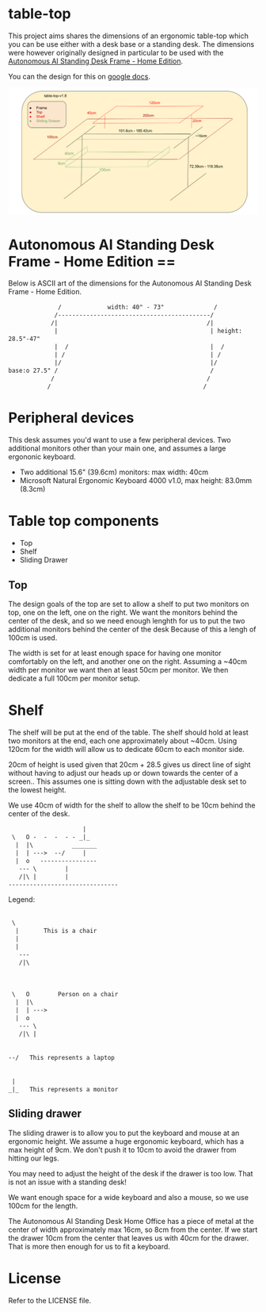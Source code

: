 table-top
=========

This project aims shares the dimensions of an ergonomic table-top which
you can be use either with a desk base or a standing desk. The dimensions
were however originally designed in particular to be used with the
[Autonomous AI Standing Desk Frame - Home Edition](https://www.autonomous.ai/standing-desks/diy-smart-desk-kit?option16=38&option17=1881).

You can the design for this on [google docs](https://docs.google.com/drawings/d/e/2PACX-1vTyQoqklRpLNykUdB74-smzUnHAUiYhm5iGMZKm2VmdfpRV74etQpMrYIIo7jH5dqZKH_rnDXEInHiO/pub?w=1265&h=646).

![table-top-v1.8](images/table-top-v1.8.png)

# Autonomous AI Standing Desk Frame - Home Edition ==

Below is ASCII art of the dimensions for the
Autonomous AI Standing Desk Frame - Home Edition.

```
              /             width: 40" - 73"              /
             /-------------------------------------------/
            /|                                          /|
             |                                           | height: 28.5"-47"
             |  /                                        |  /
             | /                                         | /
             |/                                          |/
base:o 27.5" /                                           /
            /                                           /
           /                                           /
```

# Peripheral devices

This desk assumes you'd want to use a few peripheral devices. Two additional
monitors other than your main one, and assumes a large ergononic keyboard.

  * Two additional 15.6" (39.6cm) monitors: max width: 40cm
  * Microsoft Natural Ergonomic Keyboard 4000 v1.0, max height: 83.0mm (8.3cm)

# Table top components

 * Top
 * Shelf
 * Sliding Drawer

## Top

The design goals of the top are set to allow a shelf to put two monitors on
top, one on the left, one on the right. We want the monitors behind the center
of the desk, and so we need enough lenghth for us to put the two additional
monitors behind the center of the desk Because of this a lengh of 100cm is
used.

The width is set for at least enough space for having one monitor comfortably
on the left, and another one on the right. Assuming a ~40cm width per monitor
we want then at least 50cm per monitor. We then dedicate a full 100cm per
monitor setup.

# Shelf

The shelf will be put at the end of the table. The shelf should hold at least
two monitors at the end, each one approximately about ~40cm. Using 120cm for
the width will allow us to dedicate 60cm to each monitor side.

20cm of height is used given that 20cm + 28.5 gives us direct line of sight
without having to adjust our heads up or down towards the center of a screen..
This assumes one is sitting down with the adjustable desk set to the lowest
height.

We use 40cm of width for the shelf to allow the shelf to be 10cm behind the
center of the desk.


```
                     |
 \   O -  -  -  - - _|_
  |  |\           _______
  |  | --->  --/     |  
  |  o   ----------------
   --- \        |
   /|\ |        |
-------------------------------

```


Legend:

```

 \ 
  |       This is a chair
  |
  |
   ---
   /|\


 
 \   O        Person on a chair
  |  |\
  |  | --->
  |  o 
   --- \ 
   /|\ |


--/   This represents a laptop


 |
_|_   This represents a monitor

```

Sliding drawer
--------------

The sliding drawer is to allow you to put the keyboard and mouse at an
ergonomic height. We assume a huge ergonomic keyboard, which has a max
height of 9cm. We don't push it to 10cm to avoid the drawer from hitting
our legs.

You may need to adjust the height of the desk if the drawer is too low.
That is not an issue with a standing desk!

We want enough space for a wide keyboard and also a mouse, so we use 100cm
for the length.

The Autonomous AI Standing Desk Home Office has a piece of metal at the center
of width approximately max 16cm, so 8cm from the center. If we start the
drawer 10cm from the center that leaves us with 40cm for the drawer. That is
more then enough for us to fit a keyboard.

# License

Refer to the LICENSE file.
